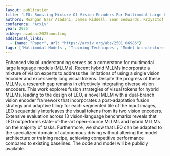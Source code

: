 ```yaml
---
layout: publication
title: 'LEO: Boosting Mixture Of Vision Encoders For Multimodal Large Language Models'
authors: Mozhgan Nasr Azadani, James Riddell, Sean Sedwards, Krzysztof Czarnecki
conference: "Arxiv"
year: 2025
bibkey: azadani2025boosting
additional_links:
  - {name: "Paper", url: "https://arxiv.org/abs/2501.06986"}
tags: ['Multimodal Models', 'Training Techniques', 'Model Architecture', 'Tools', 'Reinforcement Learning', 'Merging']
---
```

Enhanced visual understanding serves as a cornerstone for multimodal large
language models (MLLMs). Recent hybrid MLLMs incorporate a mixture of vision
experts to address the limitations of using a single vision encoder and
excessively long visual tokens. Despite the progress of these MLLMs, a research
gap remains in effectively integrating diverse vision encoders. This work
explores fusion strategies of visual tokens for hybrid MLLMs, leading to the
design of LEO, a novel MLLM with a dual-branch vision encoder framework that
incorporates a post-adaptation fusion strategy and adaptive tiling: for each
segmented tile of the input images, LEO sequentially interleaves the visual
tokens from its two vision encoders. Extensive evaluation across 13
vision-language benchmarks reveals that LEO outperforms state-of-the-art
open-source MLLMs and hybrid MLLMs on the majority of tasks. Furthermore, we
show that LEO can be adapted to the specialized domain of autonomous driving
without altering the model architecture or training recipe, achieving
competitive performance compared to existing baselines. The code and model will
be publicly available.
